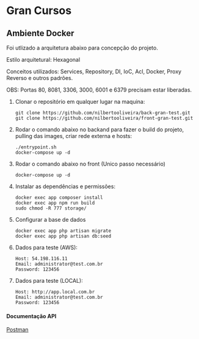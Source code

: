 # Gran Cursos

## Ambiente Docker

Foi utlizado a arquitetura abaixo para concepção do projeto.


Estilo arquitetural: Hexagonal

Conceitos utilizados: Services, Repository, DI, IoC, Acl, Docker, Proxy Reverso e outros padrões.

OBS: Portas 80, 8081, 3306, 3000, 6001 e 6379 precisam estar liberadas.

1. Clonar o repositório em qualquer lugar na maquina:
     ```
    git clone https://github.com/nilbertooliveira/back-gran-test.git
    git clone https://github.com/nilbertooliveira/front-gran-test.git
     ```

2. Rodar o comando abaixo no backand para fazer o build do projeto, pulling das images, criar rede externa e hosts:
   ```
   ./entrypoint.sh 
   docker-compose up -d
   ```
3. Rodar o comando abaixo no front  (Unico passo necessário)
   ```
   docker-compose up -d
   ```

4. Instalar as dependências e permissões:
    ```
    docker exec app composer install
    docker exec app npm run build
    sudo chmod -R 777 storage/
    ```

5. Configurar a base de dados
    ```
    docker exec app php artisan migrate
    docker exec app php artisan db:seed
    ```

6. Dados para teste (AWS):
    ```
    Host: 54.198.116.11
    Email: administrator@test.com.br
    Password: 123456
    ```
7. Dados para teste (LOCAL):
    ```
    Host: http://app.local.com.br
    Email: administrator@test.com.br
    Password: 123456
    ```

#### Documentação API
[Postman](https://documenter.getpostman.com/view/10569259/2sA3kRJiiW)
